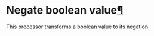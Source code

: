 Negate boolean value[¶](#negate-boolean-value "Permalink to this heading")
==========================================================================


This processor transforms a boolean value to its negation